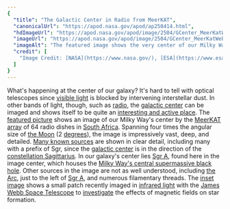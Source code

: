 ```yaml
---
{
  "title": "The Galactic Center in Radio from MeerKAT",
  "canonicalUrl": "https://apod.nasa.gov/apod/ap250414.html",
  "hdImageUrl": "https://apod.nasa.gov/apod/image/2504/GCenter_MeerKatWebb_7642.jpg",
  "imageUrl": "https://apod.nasa.gov/apod/image/2504/GCenter_MeerKatWebb_1080.jpg",
  "imageAlt": "The featured image shows the very center of our Milky Way Galaxy as resolved by the MeerKAT array in radio light. Many supernova remnants and unusual filaments are visible. At the upper right is an inset image of a small region taken in infrared by JWST. Please see the explanation for more detailed information.",
  "credit": [
    "Image Credit: [NASA](https://www.nasa.gov/), [ESA](https://www.esa.int/), [CSA](https://www.asc-csa.gc.ca/eng/), [STScI](https://www.stsci.edu/), [SARAO](https://www.sarao.ac.za/), [S. Crowe](https://www.samcroweastro.com/) ([UVA](https://astronomy.as.virginia.edu/)), J. Bally (CU), R. Fedriani (IAA-CSIC), I. Heywood (Oxford)"
  ]
}
---
```


What's happening at the center of our galaxy? It's hard to tell with optical telescopes since [visible light](https://science.nasa.gov/ems/09_visiblelight) is blocked by intervening interstellar dust. In other bands of light, though, such as [radio](https://science.nasa.gov/ems/05_radiowaves), the [galactic center](https://apod.nasa.gov/apod/ap241124.html) can be imaged and shows itself to be quite an [interesting and active place](https://www.sarao.ac.za/media-releases/new-meerkat-radio-image-reveals-complex-heart-of-the-milky-way/). The [featured picture](https://webbtelescope.org/contents/media/images/2025/115/01JQ7CMZNPQSCT4TD0Q1M1F66M) shows an image of our Milky Way's center by the [MeerKAT array](https://www.sarao.ac.za/gallery/meerkat/) of 64 radio dishes in [South Africa](https://en.wikipedia.org/wiki/South_Africa). Spanning four times the angular size of [the Moon](https://science.nasa.gov/moon/) (2 [degrees](https://www.mathsisfun.com/geometry/degrees.html)), the image is impressively vast, deep, and detailed. [Many known sources](https://apod.nasa.gov/apod/ap020803.html) are shown in clear detail, including many with a prefix of Sgr, since the [galactic center](https://www.youtube.com/watch?v=dXAU0gzsPOw) is in the direction of the [constellation Sagittarius](https://en.wikipedia.org/wiki/Sagittarius_\(constellation\)). In our galaxy's center lies [Sgr A](https://en.wikipedia.org/wiki/Sagittarius_A), found here in the image center, which houses the [Milky Way's central supermassive black hole](https://apod.nasa.gov/apod/ap220513.html). Other sources in the image are not as well understood, including [the Arc](https://apod.nasa.gov/apod/ap020521.html), just to the left of [Sgr A](https://apod.nasa.gov/apod/ap180122.html), and numerous filamentary threads. The [inset image](https://webbtelescope.org/contents/media/images/2025/115/01JQ7CMZNPQSCT4TD0Q1M1F66M) shows a small patch recently imaged in [infrared light](https://webbtelescope.org/science/the-observatory/infrared-astronomy) with the [James Webb Space Telescope](https://science.nasa.gov/mission/webb/) to [investigate](https://encrypted-tbn0.gstatic.com/images?q=tbn:ANd9GcQsgYmFcVdx1JScI0IMUjsBrVQqJtvNAB7xQw&s) the effects of magnetic fields on star formation.
